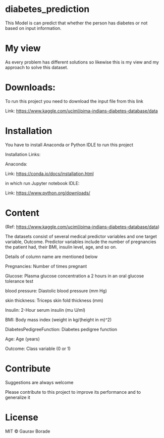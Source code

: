 # diabetes_prediction
This Model is can predict that whether the person has diabetes or not based on input information. 

# My view
As every problem has different solutions so likewise this is my view and my approach to solve this dataset.

# Downloads:

To run this project you need to download the input file from this link

Link: https://www.kaggle.com/uciml/pima-indians-diabetes-database/data

# Installation
You have to install Anaconda or Python IDLE to run this project

Installation Links:

Anaconda:

Link: https://conda.io/docs/installation.html

in which run Jupyter notebook
IDLE:

Link: https://www.python.org/downloads/

# Content
(Ref: https://www.kaggle.com/uciml/pima-indians-diabetes-database/data)

The datasets consist of several medical predictor variables and one target variable, Outcome. Predictor variables include the number of pregnancies the patient had, their BMI, insulin level, age, and so on.

Details of column name are mentioned below

Pregnancies: Number of times pregnant

Glucose: Plasma glucose concentration a 2 hours in an oral glucose tolerance test

blood pressure: Diastolic blood pressure (mm Hg)

skin thickness: Triceps skin fold thickness (mm)

Insulin: 2-Hour serum insulin (mu U/ml)

BMI: Body mass index (weight in kg/(height in m)^2)

DiabetesPedigreeFunction: Diabetes pedigree function

Age: Age (years)

Outcome: Class variable (0 or 1)


# Contribute

Suggestions are always welcome

Please contribute to this project to improve its performance and to generalize it


# License

MIT © Gaurav Borade
